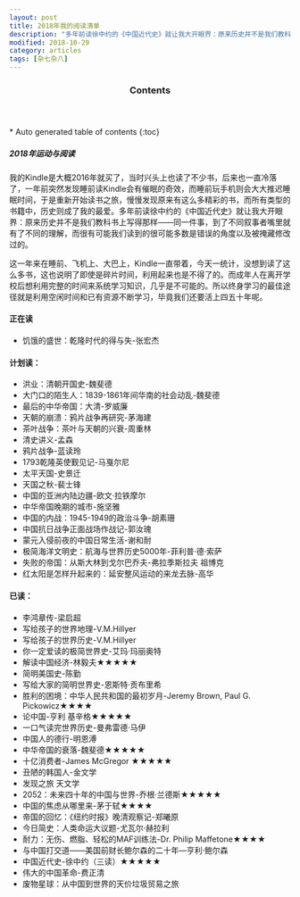 ```yaml
---
layout: post
title: 2018年我的阅读清单
description: "多年前读徐中约的《中国近代史》就让我大开眼界：原来历史并不是我们教科书上写得那样——同一件事，到了不同叙事者嘴里就有了不同的理解，而很有可能我们读到的很可能多数是错误的角度以及被掩藏修改过的。"
modified: 2018-10-29
category: articles
tags: [杂七杂八]
---
```


<section id="table-of-contents" class="toc">
  <header>
    <h3>Contents</h3>
  </header>
<div id="drawer" markdown="1">
*  Auto generated table of contents
{:toc}
</div>
</section><!-- /#table-of-contents -->


##### 2018年运动与阅读
我的Kindle是大概2016年就买了，当时兴头上也读了不少书，后来也一直冷落了，一年前突然发现睡前读Kindle会有催眠的奇效，而睡前玩手机则会大大推迟睡眠时间，于是重新开始读书之旅，慢慢发现原来有这么多精彩的书，而所有类型的书籍中，历史则成了我的最爱。多年前读徐中约的《中国近代史》就让我大开眼界：原来历史并不是我们教科书上写得那样——同一件事，到了不同叙事者嘴里就有了不同的理解，而很有可能我们读到的很可能多数是错误的角度以及被掩藏修改过的。

这一年来在睡前、飞机上、大巴上，Kindle一直带着，今天一统计，没想到读了这么多书，这也说明了即使是碎片时间，利用起来也是不得了的。而成年人在离开学校后想利用完整的时间来系统学习知识，几乎是不可能的。所以终身学习的最佳途径就是利用空闲时间和已有资源不断学习，毕竟我们还要活上四五十年呢。

#### 正在读
* 饥饿的盛世：乾隆时代的得与失-张宏杰

#### 计划读：
* 洪业：清朝开国史-魏斐德
* 大门口的陌生人：1839-1861年间华南的社会动乱-魏斐德
* 最后的中华帝国：大清-罗威廉
* 天朝的崩溃：鸦片战争再研究-茅海建
* 茶叶战争：茶叶与天朝的兴衰-周重林
* 清史讲义-孟森
* 鸦片战争-蓝读玲
* 1793乾隆英使觐见记-马戛尔尼
* 太平天国-史景迁
* 天国之秋-裴士锋
* 中国的亚洲内陆边疆-欧文·拉铁摩尔
* 中华帝国晚期的城市-施坚雅 
* 中国的内战：1945-1949的政治斗争-胡素珊
* 中国抗日战争正面战场作战记-郭汝瑰
* 蒙元入侵前夜的中国日常生活-谢和耐
* 极简海洋文明史：航海与世界历史5000年-菲利普·德·索萨
* 失败的帝国：从斯大林到戈尔巴乔夫-弗拉季斯拉夫 祖博克
* 红太阳是怎样升起来的：延安整风运动的来龙去脉-高华

#### 已读：
* 李鸿章传-梁启超
* 写给孩子的世界地理-V.M.Hillyer
* 写给孩子的世界历史-V.M.Hillyer
* 你一定爱读的极简世界史-艾玛·玛丽奥特
* 解读中国经济-林毅夫★★★★★
* 简明美国史-陈勤
* 写给大家的简明世界史-恩斯特·贡布里希
* 胜利的困境：中华人民共和国的最初岁月-Jeremy Brown, Paul G. Pickowicz★★★★
* 论中国-亨利 基辛格★★★★★
* 一口气读完世界历史-曼弗雷德·马伊
* 中国人的德行-明恩溥
* 中华帝国的衰落-魏斐德★★★★★
* 十亿消费者-James McGregor ★★★★★
* 丑陋的韩国人-金文学
* 发现之旅 天文学
* 2052：未来四十年的中国与世界-乔根·兰德斯★★★★★
* 中国的焦虑从哪里来-茅于轼★★★★
* 帝国的回忆：《纽约时报》晚清观察记-郑曦原
* 今日简史：人类命运大议题-尤瓦尔·赫拉利
* 耐力：无伤、燃脂、轻松的MAF训练法-Dr. Philip Maffetone★★★★
* 与中国打交道——美国前财长鲍尔森的二十年—亨利·鲍尔森
* 中国近代史-徐中约（三读）★★★★★
* 伟大的中国革命-费正清
* 废物星球：从中国到世界的天价垃圾贸易之旅
